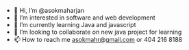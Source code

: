 - 👋 Hi, I’m @asokmaharjan
- 👀 I’m interested in software and web development 
- 🌱 I’m currently learning Java and javascript 
- 💞️ I’m looking to collaborate on new java project for learning
- 📫 How to reach me asokmahr@gmail.com or 404 216 8188

<!---
asokmaharjan/asokmaharjan is a ✨ special ✨ repository because its `README.md` (this file) appears on your GitHub profile.
You can click the Preview link to take a look at your changes.
--->
